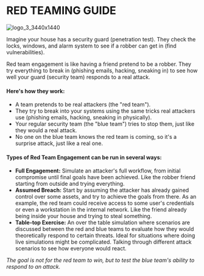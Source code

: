 # RED TEAMING GUIDE
![logo_3_3440x1440](https://github.com/GTekSD/SUASS/assets/55411358/e6eae309-989a-4424-b56f-a8350a85b6b8)

Imagine your house has a security guard (penetration test). They check the locks, windows, and alarm system to see if a robber can get in (find vulnerabilities).

Red team engagement is like having a friend pretend to be a robber. They try everything to break in (phishing emails, hacking, sneaking in) to see how well your guard (security team) responds to a real attack. 

#### Here's how they work:

* A team pretends to be real attackers (the "red team").
* They try to break into your systems using the same tricks real attackers use (phishing emails, hacking, sneaking in physically).
* Your regular security team (the "blue team") tries to stop them, just like they would a real attack.
* No one on the blue team knows the red team is coming, so it's a surprise attack, just like a real one.

#### Types of Red Team Engagement can be run in several ways:

* **Full Engagement:** Simulate an attacker's full workflow, from initial compromise until final goals have been achieved. Like the robber friend starting from outside and trying everything.
* **Assumed Breach:** Start by assuming the attacker has already gained control over some assets, and try to achieve the goals from there. As an example, the red team could receive access to some user's credentials or even a workstation in the internal network. Like the friend already being inside your house and trying to steal something. 
* **Table-top Exercise:** An over the table simulation where scenarios are discussed between the red and blue teams to evaluate how they would theoretically respond to certain threats. Ideal for situations where doing live simulations might be complicated. Talking through different attack scenarios to see how everyone would react.

_The goal is not for the red team to win, but to test the blue team's ability to respond to an attack._

